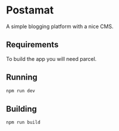 # Postamat

A simple blogging platform with a nice CMS.

## Requirements
To build the app you will need parcel.

## Running

```bash
npm run dev
```

## Building

```bash
npm run build
```
